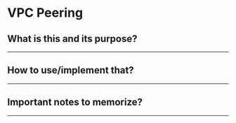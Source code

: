 # VPC Peering

## What is this and its purpose?

---

## How to use/implement that?

---

## Important notes to memorize?

---
